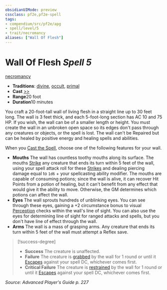 ```yaml
---
obsidianUIMode: preview
cssclass: pf2e,pf2e-spell
tags:
- compendium/src/pf2e/apg
- spell/level/5
- trait/necromancy
aliases: ["Wall Of Flesh"]
---
```

# Wall Of Flesh *Spell 5*   
[necromancy](/rules/traits/necromancy.md)  

- **Traditions**: [divine](/rules/traits/divine.md), [occult](/rules/traits/occult.md), [primal](/rules/traits/primal.md)
- **Cast** [>>](/rules/core-rulebook/chapter-9-playing-the-game.md#Actions "Two-Action") 
- **Range**20 foot
- **Duration**10 minutes

You craft a 20-foot-tall wall of living flesh in a straight line up to 30 feet long. The wall is 3 feet thick, and each 5-foot-long section has AC 10 and 75 HP. If you wish, the wall can be of a smaller length or height. You must create the wall in an unbroken open space so its edges don't pass through any creatures or objects, or the spell is lost. The wall can't be Repaired but can be healed by positive energy and healing spells and abilities.

When you [Cast the Spell](/rules/actions/cast-a-spell.md), choose one of the following features for your wall.

- **Mouths** The wall has countless toothy mouths along its surface. The mouths [Strike](/rules/actions/strike.md) any creature that ends its turn within 5 feet of the wall, using your spell attack roll for these [Strikes](/rules/actions/strike.md) and dealing piercing damage equal to `1d6` + your spellcasting ability modifier. The mouths are capable of consuming potions; since the wall is alive, it can recover Hit Points from a potion of healing, but it can't benefit from any effect that would give it the ability to move. Otherwise, the GM determines which potions can affect the wall.
- **Eyes** The wall sprouts hundreds of unblinking eyes. You can see through these eyes, gaining a +2 circumstance bonus to visual [Perception](/compendium/skills.md#Perception) checks within the wall's line of sight. You can also use the eyes for determining line of sight for ranged attacks and spells, but you don't have line of effect through the wall.
- **Arms** The wall is a mass of grasping arms. Any creature that ends its turn within 5 feet of the wall must attempt a Reflex save.

> [!success-degree] 
> - **Success** The creature is unaffected.
> - **Failure** The creature is [grabbed](/rules/conditions.md#Grabbed) by the wall for 1 round or until it [Escapes](/rules/actions/escape.md) against your spell DC, whichever comes first.
> - **Critical Failure** The creature is [restrained](/rules/conditions.md#Restrained) by the wall for 1 round or until it [Escapes](/rules/actions/escape.md) against your spell DC, whichever comes first.

*Source: Advanced Player's Guide p. 227*